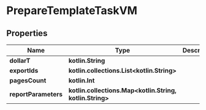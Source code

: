 
# PrepareTemplateTaskVM

## Properties
Name | Type | Description | Notes
------------ | ------------- | ------------- | -------------
**dollarT** | **kotlin.String** |  | 
**exportIds** | **kotlin.collections.List&lt;kotlin.String&gt;** |  |  [optional]
**pagesCount** | **kotlin.Int** |  |  [optional]
**reportParameters** | **kotlin.collections.Map&lt;kotlin.String, kotlin.String&gt;** |  |  [optional]




